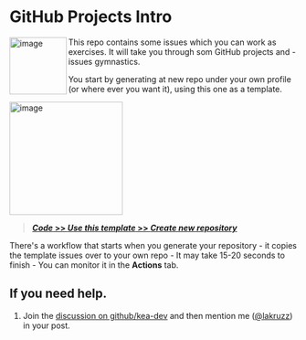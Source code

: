 # GitHub Projects Intro

 <img width="100" align="left" alt="image" src="https://user-images.githubusercontent.com/155492/219313640-1328aefb-7695-41d2-bbef-5c5ffe6ab079.png">

This repo contains some issues which you can work as exercises. It will take you through som GitHub projects and -issues gymnastics.

You start by generating at new repo under your own profile (or where ever you want it), using this one as a template. 

<a href="https://github.com/kea-dev/planetscale/generate"><img width="198" alt="image" src="https://user-images.githubusercontent.com/155492/228839581-5ca9dddd-a39f-4754-811c-92f092517734.png"></a>

> [**_Code_ >> _Use this template_ >> _Create new repository_**](/../../generate)

There's a workflow that starts when you generate your repository - it copies the template issues over to your own repo - It may take 15-20 seconds to finish - You can monitor it in the __Actions__ tab.

## If you need help. 

1. Join the [discussion on github/kea-dev](https://github.com/orgs/kea-dev/discussions) and then mention me ([@lakruzz](https://github.com/lakruzz)) in your post.
